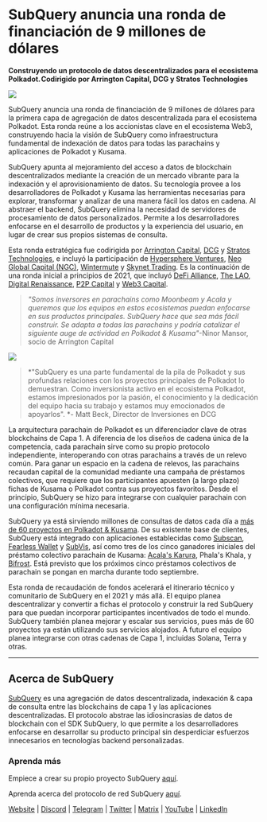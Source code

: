 # SubQuery anuncia una ronda de financiación de 9 millones de dólares

**Construyendo un protocolo de datos descentralizados para el ecosistema Polkadot. Codirigido por Arrington Capital, DCG y Stratos Technologies**

![](https://cdn-images-1.medium.com/max/1600/0*PR4oqrB9Am03VseR)

SubQuery anuncia una ronda de financiación de 9 millones de dólares para la primera capa de agregación de datos descentralizada para el ecosistema Polkadot. Esta ronda reúne a los accionistas clave en el ecosistema Web3, construyendo hacia la visión de SubQuery como infraestructura fundamental de indexación de datos para todas las parachains y aplicaciones de Polkadot y Kusama.

SubQuery apunta al mejoramiento del acceso a datos de blockchain descentralizados mediante la creación de un mercado vibrante para la indexación y el aprovisionamiento de datos. Su tecnología provee a los desarrolladores de Polkadot y Kusama las herramientas necesarias para explorar, transformar y analizar de una manera fácil los datos en cadena. Al abstraer el backend, SubQuery elimina la necesidad de servidores de procesamiento de datos personalizados. Permite a los desarrolladores enfocarse en el desarrollo de productos y la experiencia del usuario, en lugar de crear sus propios sistemas de consulta.

Esta ronda estratégica fue codirigida por [Arrington Capital](https://arringtonxrpcapital.com/), [DCG](https://dcg.co/) y [Stratos Technologies](https://www.stratoslp.com/), e incluyó la participación de [Hypersphere Ventures](https://hypersphere.ventures/), [Neo Global Capital (NGC)](http://ngc.fund/), [Wintermute](https://www.wintermute.com/) y [Skynet Trading](http://skynettrading.com/). Es la continuación de una ronda inicial a principios de 2021, que incluyó [DeFi Alliance](https://defialliance.co/), [The LAO](https://www.thelao.io/), [Digital Renaissance](https://drf.ee/), [P2P Capital](https://www.p2pcap.com/) y [Web3 Capital](https://web3.capital/).

> *"Somos inversores en parachains como Moonbeam y Acala y queremos que los equipos en estos ecosistemas puedan enfocarse en sus productos principales. SubQuery hace que sea más fácil construir. Se adapta a todas las parachains y podría catalizar el siguiente auge de actividad en Polkadot & Kusama"*-Ninor Mansor, socio de Arrington Capital

![](https://cdn-images-1.medium.com/max/1600/1*j4VHuY_BgjkYv_bQ6_DmcQ.gif)

> *"SubQuery es una parte fundamental de la pila de Polkadot y sus profundas relaciones con los proyectos principales de Polkadot lo demuestran. Como inversionista activo en el ecosistema Polkadot, estamos impresionados por la pasión, el conocimiento y la dedicación del equipo hacia su trabajo y estamos muy emocionados de apoyarlos". *- Matt Beck, Director de Inversiones en DCG

La arquitectura parachain de Polkadot es un diferenciador clave de otras blockchains de Capa 1. A diferencia de los diseños de cadena única de la competencia, cada parachain sirve como su propio protocolo independiente, interoperando con otras parachains a través de un relevo común. Para ganar un espacio en la cadena de relevos, las parachains recaudan capital de la comunidad mediante una campaña de préstamos colectivos, que requiere que los participantes apuesten (a largo plazo) fichas de Kusama o Polkadot contra sus proyectos favoritos. Desde el principio, SubQuery se hizo para integrarse con cualquier parachain con una configuración mínima necesaria.

SubQuery ya está sirviendo millones de consultas de datos cada día a [más de 60 proyectos en Polkadot & Kusama](https://explorer.subquery.network/). De su existente base de clientes, SubQuery está integrado con aplicaciones establecidas como [Subscan](https://subquery.medium.com/subscans-multi-signature-tool-powered-by-subquery-926da3e4fc25), [Fearless Wallet](https://explorer.subquery.network/subquery/ef1rspb/fearless-wallet) y [SubVis](https://subquery.medium.com/explore-kusama-auctions-with-subvis-io-and-subquery-522351538d17), así como tres de los cinco ganadores iniciales del préstamo colectivo parachain de Kusama: [Acala's Karura](https://subquery.medium.com/karura-integrates-with-subquery-to-aggregate-and-serve-defi-data-to-kusama-builders-d34f0e722311), Phala's Khala, y [Bifrost](https://subquery.medium.com/bifrost-chooses-subquery-to-provide-the-data-for-their-new-dapp-c8005ee54f38). Está previsto que los próximos cinco préstamos colectivos de parachain se pongan en marcha durante todo septiembre.

Esta ronda de recaudación de fondos acelerará el itinerario técnico y comunitario de SubQuery en el 2021 y más allá. El equipo planea descentralizar y convertir a fichas el protocolo y construir la red SubQuery para que puedan incorporar participantes incentivados de todo el mundo. SubQuery también planea mejorar y escalar sus servicios, pues más de 60 proyectos ya están utilizando sus servicios alojados. A futuro el equipo planea integrarse con otras cadenas de Capa 1, incluidas Solana, Terra y otras.

* * * * *

## Acerca de SubQuery

[SubQuery](https://subquery.network) es una agregación de datos descentralizada, indexación & capa de consulta entre las blockchains de capa 1 y las aplicaciones descentralizadas. El protocolo abstrae las idiosincrasias de datos de blockchain con el SDK SubQuery, lo que permite a los desarrolladores enfocarse en desarrollar su producto principal sin desperdiciar esfuerzos innecesarios en tecnologías backend personalizadas.

### Aprenda más

Empiece a crear su propio proyecto SubQuery [aquí](https://doc.subquery.network/).

Aprenda acerca del protocolo de red SubQuery [aquí](https://static.subquery.network/whitepaper.pdf).

[Website](https://subquery.network/) | [Discord](https://discord.com/invite/78zg8aBSMG) | [Telegram](https://t.me/subquerynetwork) | [Twitter](https://twitter.com/subquerynetwork) | [Matrix](https://matrix.to/#/#subquery:matrix.org) | [YouTube](https://www.youtube.com/channel/UCi1a6NUUjegcLHDFLr7CqLw) | [LinkedIn](https://www.linkedin.com/company/subquery)